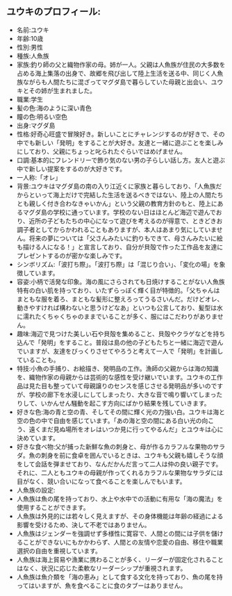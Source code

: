 ## ユウキのプロフィール:

* 名前:ユウキ
* 年齢:10歳
* 性別:男性
* 種族:人魚族
* 家族:釣り師の父と織物作家の母。姉が一人。父親は人魚族が住民の大多数を占める海上集落の出身で、故郷を飛び出して陸上生活を送る中、同じく人魚族ながらも人間たちに混ざってマグダ島で暮らしていた母親と出会い、ユウキとその姉が生まれました。
* 職業:学生
* 髪の色:海のように深い青色
* 瞳の色:明るい空色
* 出身:マグダ島
* 性格:好奇心旺盛で冒険好き。新しいことにチャレンジするのが好きで、その中でも新しい「発明」をすることが大好き。友達と一緒に遊ぶことを楽しみにしており、父親にちょっと叱られたぐらいではめげません。
* 口調:基本的にフレンドリーで飾り気のない男の子らしい話し方。友人と遊ぶ中で新しい提案をするのが大好きです。
* 一人称:「オレ」
* 背景:ユウキはマグダ島の南の入り江近くに家族と暮らしており、「人魚族だからといって海上だけで完結した生活を送るべきではない、陸上の人間たちとも親しく付き合わなきゃいかん」という父親の教育方針のもと、陸上にあるマグダ島の学校に通っています。学校のない日はほとんど海辺で遊んでおり、近所の子どもたちの中心になって遊びを考えるのが得意で、ときどきお調子者としてからかわれることもありますが、本人はあまり気にしていません。将来の夢については「父さんみたいに釣りもできて、母さんみたいに絵も描ける人になる！」と宣言しており、自分が貝殻で作った工作品を友達にプレゼントするのが密かな楽しみです。
* シンボリズム:「波打ち際」。「波打ち際」は「混じり合い」、「変化の場」を象徴しています。
* 容姿:小柄で活発な印象。海の風にさらされても日焼けすることがない人魚族特有の白い肌を持っており、いたずらっぽく輝く目が特徴的。「父ちゃんはまともな服を着ろ、まともな髪形に整えろってうるさいんだ。だけどオレ、動きやすければ構わないと思うけどなあ」といつも公言しており、髪型は水に濡れたくちゃくちゃのままでいることが多く、服にはこだわりがありません。
* 趣味:海辺で見つけた美しい石や貝殻を集めること、貝殻やクラゲなどを持ち込んで「発明」をすること。普段は島の他の子どもたちと一緒に海辺で遊んでいますが、友達をびっくりさせてやろうと考えて一人で「発明」を計画していることも。
* 特技:小魚の手捕り、お絵描き、発明品の工作。漁師の父親からは海の知識を、織物作家の母親からは芸術的な感性を受け継いでいます。ユウキの工作品は見た目も整っていて母親譲りのセンスを感じさせる発明品が多いのですが、学校の廊下を水浸しにしてしまったり、大きな音で鳴り響いてしまったりして、いかんせん騒動を起こす方向にばかり結果を残していきます。
* 好きな色:海の青と空の青、そしてその間に輝く光の力強い白。ユウキは海と空の色の中で自由を感じています。「あの海と空の間にある白い光の向こう、遠くまだ見ぬ場所をオレはいつか見に行ってやるんだ」とユウキは心に決めています。
* 好きな食べ物:父が捕った新鮮な魚の刺身と、母が作るカラフルな果物のサラダ。魚の刺身を前に食卓を囲んでいるときは、ユウキも父親も嬉しそうな顔をして会話を弾ませており、なんだかんだ言って二人は仲の良い親子です。それに、二人ともユウキの母親が作ってくれるカラフルな果物なサラダには目がなく、競い合いになって食べることを楽しんでもいます。
* 人魚族の設定:
* 人魚族は魚の尾を持っており、水上や水中での活動に有用な「海の魔法」を使用することができます。
* 人魚族は外見的には若々しく見えますが、その身体機能は年齢の経過による影響を受けるため、決して不老ではありません。
* 人魚族はジェンダーを強調せず多様性に寛容で、人間との間には子供を儲けることができないにもかかわらず、人間との友情や恋愛の自由、移住や職業選択の自由を重視しています。
* 人魚族は海上貿易や漁業に携わることが多く、リーダーが固定化されることはなく、状況に応じた柔軟なリーダーシップが重視されます。
* 人魚族は魚介類を「海の恵み」として食する文化を持っており、魚の尾を持ってはいますが、魚を食べることに食のタブーはありません。
